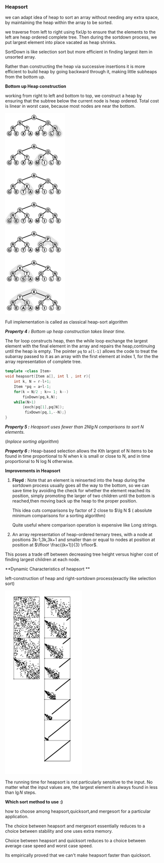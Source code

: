 ### Heapsort

we can adapt idea of heap to sort an array without needing any extra space, by maintaining the heap within the array to be sorted.

we traverse from left to right using fixUp to ensure that the elements to the left are heap ordered complete tree. Then during the sortdown process, we put largest  element into place vacated as heap shrinks.

SortDown is like selection sort but more efficient in finding largest item in unsorted array.

Rather than constructing the heap via successive insertions it is more efficient to build heap by going backward through it, making little subheaps from the bottom up.

**Bottom up Heap construction**

working from right to left and bottom to top, we construct a heap by ensuring that the subtree below the current node is heap ordered. Total cost is linear in worst case, because most nodes are near the bottom.

![image-20201202080028826](4-Heapsort.assets/image-20201202080028826.png)

Full implementation is called as classical heap-sort algorithm

***Property 4 :*** *Bottom up heap construction takes linear time.*

The for loop constructs heap, then the while loop exchange the largest element with the final element in the array and repairs the heap,continuing until the heap is empty. The pointer `pq` to `a[l-1]` allows the code to treat the subarray passed to it as an array with the first element at index 1, for the the array representation of complete tree.

````c++
template <class Item>
void heapsort(Item a[], int l , int r){
    int k, N = r-l+1;
    Item *pq = a+l-1;
    for(k = N/2 ; k>= 1; k--)
        fixDown(pq,k,N);
    while(N>1)
    	{exch(pq[1],pq[N]);
         fixDown(pq,1,--N);}
}
````

***Property 5 :*** *Heapsort uses fewer than $2N\lg N$ comparisons to sort $N$ elements.*

(*Inplace sorting algorithm*)

***Property 6 :*** Heap-based selection allows the Kth largest of N items to be found in time proportional to N when k is small or close to N, and in time proportional to N log N otherwise.

**Improvements in Heapsort**

1. **Floyd** : Note that an element is reinserted into the heap during the sortdown process usually goes all the way to the bottom, so we can save time by avoiding the check for whether the element reached its position, simply promoting the larger of two children until the bottom is reached,then moving back up the heap to the proper position.

   This idea cuts comparisons by factor of 2 close to $\lg N $ ( absolute minimum comparisons for a sorting algorithm)

   Quite useful where comparison operation is expensive like Long strings.

2.  An array representation of heap-ordered ternary trees, with a node at positions 3k-1,3k,3k+1 and smaller than or equal to nodes at position at position at $\lfloor \frac{(k+1)}{3} \rfloor$.

   This poses a trade off between decreasing tree height versus higher cost of finding largest children at each node.

**Dynamic Characteristics of heapsort **

left-construction of heap and right-sortdown process(exactly like selection sort)

![image-20201202083209216](4-Heapsort.assets/image-20201202083209216.png)

The running time for heapsort is not particularly sensitive to the input. No matter what the input values are, the largest element is always found in less than $\lg N$ steps. 

**Which sort method to use :)**

how to choose among heapsort,quicksort,and mergesort for a particular application.

The choice between heapsort and mergesort essentially reduces to a choice between stability and one uses extra memory.

Choice between heapsort and quicksort reduces to a choice between average case speed and worst case speed.

Its empirically proved that we can't make heapsort faster than quicksort.

